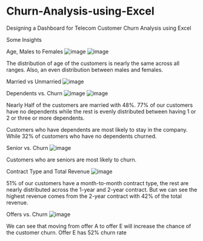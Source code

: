 # Churn-Analysis-using-Excel
Designing a Dashboard for Telecom Customer Churn Analysis using Excel



Some Insights 

Age, Males to Females
![image](https://user-images.githubusercontent.com/76915795/223754941-3647e650-091a-41f2-adb3-6f3b4b29f199.png) ![image](https://user-images.githubusercontent.com/76915795/223753791-9f59b9b1-37a0-4769-8cf4-6ec34a6e6a10.png)

The distribution of age of the customers is nearly the same across all ranges. Also, an even distribution between males and females. 

Married vs Unmarried
![image](https://user-images.githubusercontent.com/76915795/223753817-6cdd22c2-87ac-406f-8c87-186017225a29.png)

Dependents vs. Churn
![image](https://user-images.githubusercontent.com/76915795/223753851-640f42c6-c895-45e7-a1c6-0014ca8a733c.png) ![image](https://user-images.githubusercontent.com/76915795/223755147-49f37e3f-e7c4-462b-be0d-c1c1c72394cd.png)

Nearly Half of the customers are married with 48%. 77% of our customers have no dependents while the rest is evenly distributed between having 1 or 2 or three or more dependents.

Customers who have dependents are most likely to stay in the company. While 32% of customers who have no dependents churned.

Senior vs. Churn
![image](https://user-images.githubusercontent.com/76915795/223753913-35e2f75e-1786-46bd-bebb-bf01453110d5.png)

Customers who are seniors are most likely to churn.

Contract Type and Total Revenue
![image](https://user-images.githubusercontent.com/76915795/223753938-e29b0ade-8c14-4006-8b27-fe732f72b8b1.png)

51% of our customers have a month-to-month contract type, the rest are nearly distributed across the 1-year and 2-year contract. But we can see the highest revenue comes from the 2-year contract with 42% of the total revenue. 

Offers vs. Churn
![image](https://user-images.githubusercontent.com/76915795/223753971-6e257a5f-77bd-430f-ba8b-51c456a534b5.png)

We can see that moving from offer A to offer E will increase the chance of the customer churn. Offer E has 52% churn rate 

